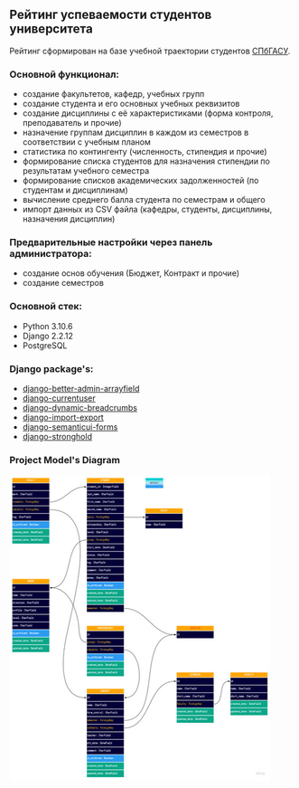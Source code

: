 ## Рейтинг успеваемости студентов университета

Рейтинг сформирован на базе учебной траектории студентов [СПбГАСУ](https://spbgasu.ru).

### **Основной функционал:**
- создание факультетов, кафедр, учебных групп
- создание студента и его основных учебных реквизитов
- создание дисциплины с её характеристиками (форма контроля, преподаватель и прочие)
- назначение группам дисциплин в каждом из семестров в соответствии с учебным планом
- статистика по контингенту (численность, стипендия и прочие)
- формирование списка студентов для назначения стипендии по результатам учебного семестра
- формирование списков академических задолженностей (по студентам и дисциплинам)
- вычисление среднего балла студента по семестрам и общего
- импорт данных из CSV файла (кафедры, студенты, дисциплины, назначения дисциплин)

### **Предварительные настройки через панель администратора:**
- создание основ обучения (Бюджет, Контракт и прочие)
- создание семестров

### **Основной стек:**
- Python 3.10.6
- Django 2.2.12
- PostgreSQL

### **Django package's:**
- [django-better-admin-arrayfield](https://github.com/gradam/django-better-admin-arrayfield)
- [django-currentuser](https://github.com/PaesslerAG/django-currentuser)
- [django-dynamic-breadcrumbs](https://github.com/marcanuy/django-dynamic-breadcrumbs)
- [django-import-export](https://github.com/django-import-export/django-import-export)
- [django-semanticui-forms](https://github.com/michaelmob/django-semanticui-forms)
- [django-stronghold](https://github.com/mgrouchy/django-stronghold)

### **Project Model's Diagram**
![Project Diagram](/docs/img/Project_Diagram.jpg)
